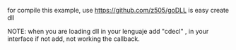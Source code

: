 for compile this example, use https://github.com/z505/goDLL 
is easy create dll 

NOTE: when you are loading dll in your lenguaje add "cdecl" , in your interface if not add, not working the callback.
